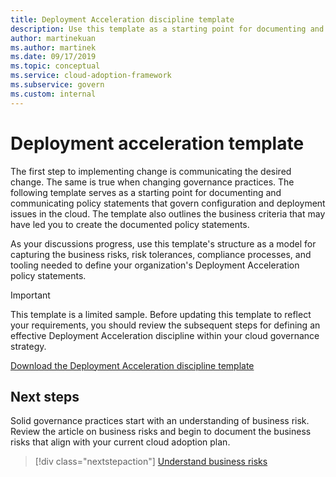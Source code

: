 ```yaml
---
title: Deployment Acceleration discipline template
description: Use this template as a starting point for documenting and communicating policy statements for governing configuration and deployment issues in the cloud.
author: martinekuan
ms.author: martinek
ms.date: 09/17/2019
ms.topic: conceptual
ms.service: cloud-adoption-framework
ms.subservice: govern
ms.custom: internal
---
```


# Deployment acceleration template

The first step to implementing change is communicating the desired change. The same is true when changing governance practices. The following template serves as a starting point for documenting and communicating policy statements that govern configuration and deployment issues in the cloud. The template also outlines the business criteria that may have led you to create the documented policy statements.

As your discussions progress, use this template's structure as a model for capturing the business risks, risk tolerances, compliance processes, and tooling needed to define your organization's Deployment Acceleration policy statements.

> [!IMPORTANT]
> This template is a limited sample. Before updating this template to reflect your requirements, you should review the subsequent steps for defining an effective Deployment Acceleration discipline within your cloud governance strategy.

[Download the Deployment Acceleration discipline template](https://raw.githubusercontent.com/microsoft/CloudAdoptionFramework/master/govern/deployment-acceleration-discipline-template.docx)

## Next steps

Solid governance practices start with an understanding of business risk. Review the article on business risks and begin to document the business risks that align with your current cloud adoption plan.

> [!div class="nextstepaction"]
> [Understand business risks](./business-risks.md)
